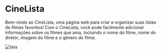 # CineLista

Bem-vindo ao CineLista, uma página web para criar e organizar suas listas de filmes favoritos! Com o CineLista, você pode facilmente adicionar informações sobre os filmes que ama, incluindo o nome do filme, nome do diretor, imagem do filme e o gênero do filme.

![tela](https://github.com/IsaqueA/cinelista/assets/62123235/6d004401-3a14-4c01-bffe-5fcff3eb82ff)
